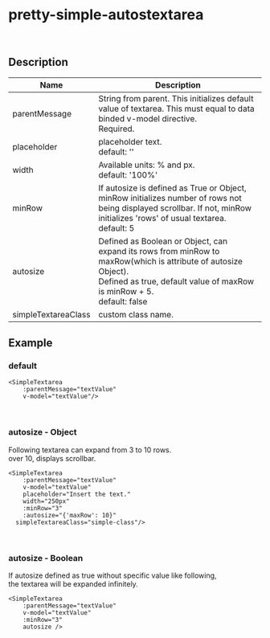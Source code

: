 # pretty-simple-autostextarea

<!-- ## [Demo](https://codesandbox.io/s/pretty-simple-autostextarea-hyo4c)  -->
&nbsp;


## Description

| Name  | Description   |
|--|--|
| parentMessage  | String from parent. This initializes default value of textarea. This must equal to data binded v-model directive. <br> Required.  |
| placeholder  | placeholder text. <br> default: ''|
| width | Available units: % and px. <br> default: '100%' |
| minRow | If autosize is defined as True or Object, minRow initializes number of rows not being displayed scrollbar. If not, minRow initializes 'rows' of usual textarea. <br> default: 5 |
| autosize | Defined as Boolean or Object, can expand its rows from minRow to maxRow(which is attribute of autosize Object). <br> Defined as true, default value of maxRow is minRow + 5. <br>default: false |
| simpleTextareaClass | custom class name. |



## Example                                                                                                                                                                                                    

### default
```
<SimpleTextarea
	:parentMessage="textValue"
	v-model="textValue"/>
```
&nbsp;
&nbsp;


### autosize - Object
Following textarea can expand from 3 to 10 rows. \
over 10, displays scrollbar.
```
<SimpleTextarea
	:parentMessage="textValue"
	v-model="textValue"
	placeholder="Insert the text."
	width="250px"
	:minRow="3"
	:autosize="{'maxRow': 10}"
  simpleTextareaClass="simple-class"/>
```
&nbsp;
&nbsp;


### autosize - Boolean
If autosize defined as true without specific value like following, \
the textarea will be expanded infinitely.
```
<SimpleTextarea
	:parentMessage="textValue"
	v-model="textValue"	
	:minRow="3"
	autosize />
```
